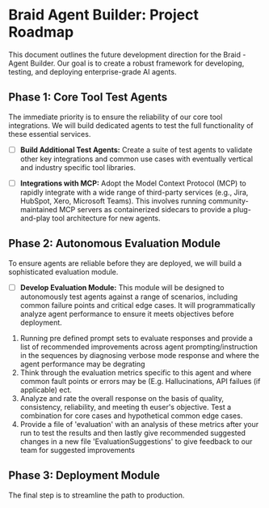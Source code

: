 # Braid Agent Builder: Project Roadmap

This document outlines the future development direction for the Braid - Agent Builder. Our goal is to create a robust framework for developing, testing, and deploying enterprise-grade AI agents.

## Phase 1: Core Tool Test Agents
The immediate priority is to ensure the reliability of our core tool integrations. We will build dedicated agents to test the full functionality of these essential services.

- [ ] **Build Additional Test Agents:** Create a suite of test agents to validate other key integrations and common use cases with eventually vertical and industry specific tool libraries.
- [ ] **Integrations with MCP:** Adopt the Model Context Protocol (MCP) to rapidly integrate with a wide range of third-party services (e.g., Jira, HubSpot, Xero, Microsoft Teams). This involves running community-maintained MCP servers as containerized sidecars to provide a plug-and-play tool architecture for new agents.


## Phase 2: Autonomous Evaluation Module
To ensure agents are reliable before they are deployed, we will build a sophisticated evaluation module.

- [ ] **Develop Evaluation Module:** This module will be designed to autonomously test agents against a range of scenarios, including common failure points and critical edge cases. It will programmatically analyze agent performance to ensure it meets objectives before deployment.

1. Running pre defined prompt sets to evaluate responses and provide a list of recommended improvements across agent prompting/instruction in the sequences by diagnosing verbose mode response and where the agent performance may be degrating 
2. Think through the evaluation metrics specific to this agent and where common fault points or errors may be (E.g. Hallucinations, API failues (if applicable) ect. 
3. Analyze and rate the overall response on the basis of quality, consistency, reliability, and meeting th euser's objective. Test a combination for core cases and hypothetical common edge cases. 
4. Provide a file of 'evaluation' with an analysis of these metrics after your run to test the results and then lastly give recommended suggested changes in a new file 'EvaluationSuggestions' to give feedback to our team for suggested improvements 

## Phase 3: Deployment Module
The final step is to streamline the path to production.

